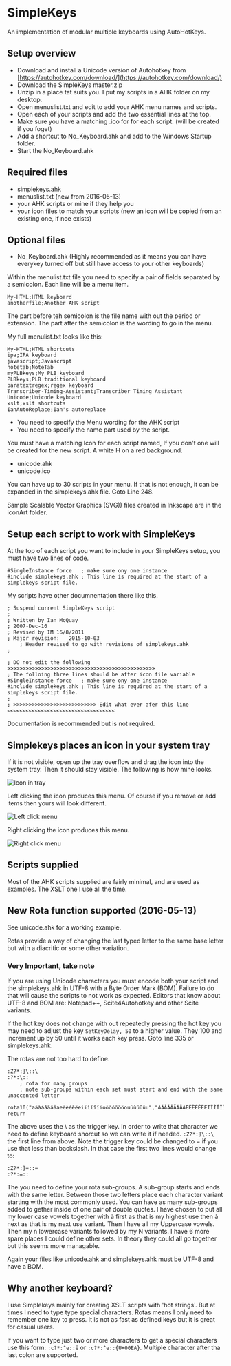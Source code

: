 # SimpleKeys

An implementation of modular multiple keyboards using AutoHotKeys.

## Setup overview

* Download and install a Unicode version of Autohotkey from [https://autohotkey.com/download/](https://autohotkey.com/download/)
* Download the SimpleKeys master.zip
* Unzip in a place tat suits you. I put my scripts in a AHK folder on my desktop.
* Open menuslist.txt and edit to add your AHK menu names and scripts.
* Open each of your scripts and add the two essential lines at the top.
* Make sure you have a matching .ico for for each script. (will be created if you foget)
* Add a shortcut to No_Keyboard.ahk and add to the Windows Startup folder.
* Start the No_Keyboard.ahk 

## Required files

* simplekeys.ahk
* menuslist.txt (new from 2016-05-13)
* your AHK scripts or mine if they help you
* your icon files to match your scripts (new an icon will be copied from an existing one, if noe exists)

## Optional files

* No_Keyboard.ahk (Highly recommended as it means you can have everykey turned off but still have access to your other keyboards)

Within the menulist.txt file you need to specify a pair of fields separated by a semicolon. Each line will be a menu item.


````
My-HTML;HTML keyboard
anotherfile;Another AHK script
````

The part before teh semicolon is the file name with out the period or extension. The part after the semicolon is the wording to go in the menu.


My full menulist.txt looks like this:

````
My-HTML;HTML shortcuts
ipa;IPA keyboard
javascript;Javascript
notetab;NoteTab
myPLBkeys;My PLB keyboard
PLBkeys;PLB traditional keyboard
paratextregex;regex keyboard
Transcriber-Timing-Assistant;Transcriber Timing Assistant
Unicode;Unicode keyboard
xslt;xslt shortcuts
IanAutoReplace;Ian's autoreplace
````

* You need to specify the Menu wording for the AHK script
* You need to specify the name part used by the script. 

You must have a matching Icon for each script named, If you don't one will be created for the new script. A white H on a red background.

* unicode.ahk
* unicode.ico

You can have up to 30 scripts in your menu. If that is not enough, it can be expanded in the simplekeys.ahk file. Goto Line 248.

Sample Scalable Vector Graphics (SVG)) files created in Inkscape are in the iconArt folder.

## Setup each script to work with SimpleKeys

At the top of each script you want to include in your SimpleKeys setup, you must have two lines of code.

````
#SingleInstance force   ; make sure ony one instance
#include simplekeys.ahk	; This line is required at the start of a simplekeys script file.

````

My scripts have other documnentation there like this.

````
; Suspend current SimpleKeys script
;
; Written by Ian McQuay
; 2007-Dec-16
; Revised by IM 16/8/2011
; Major revision:   2015-10-03
    ; Header revised to go with revisions of simplekeys.ahk
;

; DO not edit the following >>>>>>>>>>>>>>>>>>>>>>>>>>>>>>>>>>>>>>>>>>>>>>>>
; The folloing three lines should be after icon file variable
#SingleInstance force   ; make sure ony one instance
#include simplekeys.ahk	; This line is required at the start of a simplekeys script file.
;
; >>>>>>>>>>>>>>>>>>>>>>>>>>> Edit what ever afer this line <<<<<<<<<<<<<<<<<<<<<<<<<<<<<<<<<<<
````

Documentation is recommended but is not required.

## Simplekeys places an icon in your system tray

If it is not visible, open up the tray overflow and drag the icon into the system tray. Then it should stay visible. The following is how mine looks.

![Icon in tray](resources/nokeysiconintray.GIF)

Left clicking the icon produces this menu. Of course if you remove or add items then yours will look different.

![Left click menu](resources/leftclickmenu.gif)

Right clicking the icon produces this menu.

![Right click menu](resources/rightclickmenu.gif)

## Scripts supplied

Most of the AHK scripts supplied are fairly minimal, and are used as examples. The XSLT one I use all the time.

## New Rota function supported (2016-05-13)

See unicode.ahk for a working example.

Rotas provide a way of changing the last typed letter to the same base letter but with a diacritic or some other variation.

### Very Important, take note

If you are using Unicode characters you must encode both your script and the simplekeys.ahk in UTF-8 with a Byte Order Mark (BOM). Failure to do that will cause the scripts to not work as expected. Editors that know about UTF-8 and BOM are: Notepad++, Scite4Autohotkey and other Scite variants.

If the hot key does not change with out repeatedly pressing the hot key you may need to adjust the key `SetKeyDelay, 50` to a higher value. They 100 and increment up by 50 until it works each key press. Goto line 335 or simplekeys.ahk.

The rotas are not too hard to define.

```
:Z?*:]\::\
:?*:\::
	; rota for many groups
    ; note sub-groups within each set must start and end with the same unaccented letter
	rota10("aāàáâãäåaeēèéêëeiīìíîïioōòóôõöouūùúûüu","AĀÀÁÂÃÄÅAEĒÈÉÊËEIĪÌÍÎÏIOŌÒÓÔÕÖOUŪÙÚÛÜU","nñŋn","NÑŊN","","","","","","")
return
```

The above uses the \ as the trigger key. In order to write that character we need to define keyboard shorcut so we can write it if needed. `:Z?*:]\::\`  the first line from above. Note the trigger key could be changed to = if you use that less than backslash. In that case the first two lines would change to:

```
:Z?*:]=::=
:?*:=::
```

The you need to define your rota sub-groups. A sub-group starts and ends with the same letter. Between those two letters place each character variant starting with the most commonly used. You can have as many sub-groups added to gether inside of one pair of double quotes. I have chosen to put all my lower case vowels together with ā first as that is my highest use then à next as that is my next use variant. Then I have all my Uppercase vowels. Then my n lowercase variants followed by my N variants. I have 6 more spare places I could define other sets. In theory they could all go together but this seems more managable.

Again your files like unicode.ahk and simplekeys.ahk must be UTF-8 and have a BOM.

## Why another keyboard? 

I use Simplekeys mainly for creating XSLT scripts with 'hot strings'. But at times I need to type type special characters. Rotas means I only need to remember one key to press. It is not as fast as defined keys but it is great for casual users.

If you want to type just two or more characters to get a special characters use this form: `:c?*:^e::ê` or `:c?*:^e::{U+00EA}`. Multiple character after tha last colon are supported.
